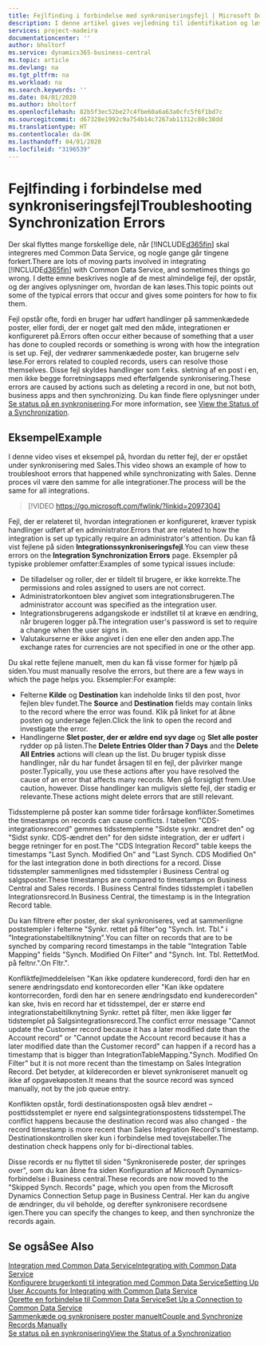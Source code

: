 ```yaml
---
title: Fejlfinding i forbindelse med synkroniseringsfejl | Microsoft Docs
description: I denne artikel gives vejledning til identifikation og løsning af synkroniseringsfejl.
services: project-madeira
documentationcenter: ''
author: bholtorf
ms.service: dynamics365-business-central
ms.topic: article
ms.devlang: na
ms.tgt_pltfrm: na
ms.workload: na
ms.search.keywords: ''
ms.date: 04/01/2020
ms.author: bholtorf
ms.openlocfilehash: 82b5f3ec52be27c4fbe60a6a63a0cfc5f6f1bd7c
ms.sourcegitcommit: d67328e1992c9a754b14c7267ab11312c80c38dd
ms.translationtype: HT
ms.contentlocale: da-DK
ms.lasthandoff: 04/01/2020
ms.locfileid: "3196539"
---
```

# <a name="troubleshooting-synchronization-errors"></a><span data-ttu-id="9efb0-103">Fejlfinding i forbindelse med synkroniseringsfejl</span><span class="sxs-lookup"><span data-stu-id="9efb0-103">Troubleshooting Synchronization Errors</span></span>
<span data-ttu-id="9efb0-104">Der skal flyttes mange forskellige dele, når [!INCLUDE[d365fin](includes/d365fin_md.md)] skal integreres med Common Data Service, og nogle gange går tingene forkert.</span><span class="sxs-lookup"><span data-stu-id="9efb0-104">There are lots of moving parts involved in integrating [!INCLUDE[d365fin](includes/d365fin_md.md)] with Common Data Service, and sometimes things go wrong.</span></span> <span data-ttu-id="9efb0-105">I dette emne beskrives nogle af de mest almindelige fejl, der opstår, og der angives oplysninger om, hvordan de kan løses.</span><span class="sxs-lookup"><span data-stu-id="9efb0-105">This topic points out some of the typical errors that occur and gives some pointers for how to fix them.</span></span>

<span data-ttu-id="9efb0-106">Fejl opstår ofte, fordi en bruger har udført handlinger på sammenkædede poster, eller fordi, der er noget galt med den måde, integrationen er konfigureret på.</span><span class="sxs-lookup"><span data-stu-id="9efb0-106">Errors often occur either because of something that a user has done to coupled records or something is wrong with how the integration is set up.</span></span> <span data-ttu-id="9efb0-107">Fejl, der vedrører sammenkædede poster, kan brugerne selv løse.</span><span class="sxs-lookup"><span data-stu-id="9efb0-107">For errors related to coupled records, users can resolve those themselves.</span></span> <span data-ttu-id="9efb0-108">Disse fejl skyldes handlinger som f.eks. sletning af en post i en, men ikke begge forretningsapps med efterfølgende synkronisering.</span><span class="sxs-lookup"><span data-stu-id="9efb0-108">These errors are caused by actions such as deleting a record in one, but not both, business apps and then synchronizing.</span></span> <span data-ttu-id="9efb0-109">Du kan finde flere oplysninger under [Se status på en synkronisering](admin-how-to-view-synchronization-status.md).</span><span class="sxs-lookup"><span data-stu-id="9efb0-109">For more information, see [View the Status of a Synchronization](admin-how-to-view-synchronization-status.md).</span></span>

## <a name="example"></a><span data-ttu-id="9efb0-110">Eksempel</span><span class="sxs-lookup"><span data-stu-id="9efb0-110">Example</span></span>
<span data-ttu-id="9efb0-111">I denne video vises et eksempel på, hvordan du retter fejl, der er opstået under synkronisering med Sales.</span><span class="sxs-lookup"><span data-stu-id="9efb0-111">This video shows an example of how to troubleshoot errors that happened while synchronizating with Sales.</span></span> <span data-ttu-id="9efb0-112">Denne proces vil være den samme for alle integrationer.</span><span class="sxs-lookup"><span data-stu-id="9efb0-112">The process will be the same for all integrations.</span></span> 

> [!VIDEO https://go.microsoft.com/fwlink/?linkid=2097304]

<span data-ttu-id="9efb0-113">Fejl, der er relateret til, hvordan integrationen er konfigureret, kræver typisk handlinger udført af en administrator.</span><span class="sxs-lookup"><span data-stu-id="9efb0-113">Errors that are related to how the integration is set up typically require an administrator's attention.</span></span> <span data-ttu-id="9efb0-114">Du kan få vist fejlene på siden **Integrationssynkroniseringsfejl**.</span><span class="sxs-lookup"><span data-stu-id="9efb0-114">You can view these errors on the **Integration Synchronization Errors** page.</span></span> <span data-ttu-id="9efb0-115">Eksempler på typiske problemer omfatter:</span><span class="sxs-lookup"><span data-stu-id="9efb0-115">Examples of some typical issues include:</span></span>  
  
* <span data-ttu-id="9efb0-116">De tilladelser og roller, der er tildelt til brugere, er ikke korrekte.</span><span class="sxs-lookup"><span data-stu-id="9efb0-116">The permissions and roles assigned to users are not correct.</span></span>  
* <span data-ttu-id="9efb0-117">Administratorkontoen blev angivet som integrationsbrugeren.</span><span class="sxs-lookup"><span data-stu-id="9efb0-117">The administrator account was specified as the integration user.</span></span>  
* <span data-ttu-id="9efb0-118">Integrationsbrugerens adgangskode er indstillet til at kræve en ændring, når brugeren logger på.</span><span class="sxs-lookup"><span data-stu-id="9efb0-118">The integration user's password is set to require a change when the user signs in.</span></span>  
* <span data-ttu-id="9efb0-119">Valutakurserne er ikke angivet i den ene eller den anden app.</span><span class="sxs-lookup"><span data-stu-id="9efb0-119">The exchange rates for currencies are not specified in one or the other app.</span></span>  
  
<span data-ttu-id="9efb0-120">Du skal rette fejlene manuelt, men du kan få visse former for hjælp på siden.</span><span class="sxs-lookup"><span data-stu-id="9efb0-120">You must manually resolve the errors, but there are a few ways in which the page helps you.</span></span> <span data-ttu-id="9efb0-121">Eksempler:</span><span class="sxs-lookup"><span data-stu-id="9efb0-121">For example:</span></span>  

* <span data-ttu-id="9efb0-122">Felterne **Kilde** og **Destination** kan indeholde links til den post, hvor fejlen blev fundet.</span><span class="sxs-lookup"><span data-stu-id="9efb0-122">The **Source** and **Destination** fields may contain links to the record where the error was found.</span></span> <span data-ttu-id="9efb0-123">Klik på linket for at åbne posten og undersøge fejlen.</span><span class="sxs-lookup"><span data-stu-id="9efb0-123">Click the link to open the record and investigate the error.</span></span>  
* <span data-ttu-id="9efb0-124">Handlingerne **Slet poster, der er ældre end syv dage** og **Slet alle poster** rydder op på listen.</span><span class="sxs-lookup"><span data-stu-id="9efb0-124">The **Delete Entries Older than 7 Days** and the **Delete All Entries** actions will clean up the list.</span></span> <span data-ttu-id="9efb0-125">Du bruger typisk disse handlinger, når du har fundet årsagen til en fejl, der påvirker mange poster.</span><span class="sxs-lookup"><span data-stu-id="9efb0-125">Typically, you use these actions after you have resolved the cause of an error that affects many records.</span></span> <span data-ttu-id="9efb0-126">Men gå forsigtigt frem.</span><span class="sxs-lookup"><span data-stu-id="9efb0-126">Use caution, however.</span></span> <span data-ttu-id="9efb0-127">Disse handlinger kan muligvis slette fejl, der stadig er relevante.</span><span class="sxs-lookup"><span data-stu-id="9efb0-127">These actions might delete errors that are still relevant.</span></span>

<span data-ttu-id="9efb0-128">Tidsstemplerne på poster kan somme tider forårsage konflikter.</span><span class="sxs-lookup"><span data-stu-id="9efb0-128">Sometimes the timestamps on records can cause conflicts.</span></span> <span data-ttu-id="9efb0-129">I tabellen "CDS-integrationsrecord" gemmes tidsstemplerne "Sidste synkr. ændret den" og "Sidst synkr. CDS-ændret den" for den sidste integration, der er udført i begge retninger for en post.</span><span class="sxs-lookup"><span data-stu-id="9efb0-129">The "CDS Integration Record" table keeps the timestamps "Last Synch. Modified On" and "Last Synch. CDS Modified On" for the last integration done in both directions for a record.</span></span> <span data-ttu-id="9efb0-130">Disse tidsstempler sammenlignes med tidsstempler i Business Central og salgsposter.</span><span class="sxs-lookup"><span data-stu-id="9efb0-130">These timestamps are compared to timestamps on Business Central and Sales records.</span></span> <span data-ttu-id="9efb0-131">I Business Central findes tidsstemplet i tabellen Integrationsrecord.</span><span class="sxs-lookup"><span data-stu-id="9efb0-131">In Business Central, the timestamp is in the Integration Record table.</span></span>

<span data-ttu-id="9efb0-132">Du kan filtrere efter poster, der skal synkroniseres, ved at sammenligne poststempler i felterne "Synkr. rettet på filter"og "Synch. Int. Tbl." i "Integrationstabeltilknytning".</span><span class="sxs-lookup"><span data-stu-id="9efb0-132">You can filter on records that are to be synched by comparing record timestamps in the table "Integration Table Mapping" fields "Synch. Modified On Filter" and "Synch. Int. Tbl.</span></span> <span data-ttu-id="9efb0-133">Rettet</span><span class="sxs-lookup"><span data-stu-id="9efb0-133">Mod.</span></span> <span data-ttu-id="9efb0-134">på feltnr.".</span><span class="sxs-lookup"><span data-stu-id="9efb0-134">On Fltr.".</span></span>

<span data-ttu-id="9efb0-135">Konfliktfejlmeddelelsen "Kan ikke opdatere kunderecord, fordi den har en senere ændringsdato end kontorecorden eller "Kan ikke opdatere kontorrecorden, fordi den har en senere ændringsdato end kunderecorden" kan ske, hvis en record har et tidsstempel, der er større end integrationstabeltilknytning Synkr. rettet på filter, men ikke ligger før tidstemplet på Salgsintegrationsrecord.</span><span class="sxs-lookup"><span data-stu-id="9efb0-135">The conflict error message "Cannot update the Customer record because it has a later modified date than the Account record" or "Cannot update the Account record because it has a later modified date than the Customer record" can happen if a record has a timestamp that is bigger than IntegrationTableMapping."Synch. Modified On Filter" but it is not more recent than the timestamp on Sales Integration Record.</span></span> <span data-ttu-id="9efb0-136">Det betyder, at kilderecorden er blevet synkroniseret manuelt og ikke af opgavekøposten.</span><span class="sxs-lookup"><span data-stu-id="9efb0-136">It means that the source record was synced manually, not by the job queue entry.</span></span> 

<span data-ttu-id="9efb0-137">Konflikten opstår, fordi destinationsposten også blev ændret – posttidsstemplet er nyere end salgsintegrationspostens tidsstempel.</span><span class="sxs-lookup"><span data-stu-id="9efb0-137">The conflict happens because the destination record was also changed  - the record timestamp is more recent than Sales Integration Record's timestamp.</span></span> <span data-ttu-id="9efb0-138">Destinationskontrollen sker kun i forbindelse med tovejstabeller.</span><span class="sxs-lookup"><span data-stu-id="9efb0-138">The destination check happens only for bi-directional tables.</span></span> 

<span data-ttu-id="9efb0-139">Disse records er nu flyttet til siden "Synkroniserede poster, der springes over", som du kan åbne fra siden Konfiguration af Microsoft Dynamics-forbindelse i Business central.</span><span class="sxs-lookup"><span data-stu-id="9efb0-139">These records are now moved to the "Skipped Synch. Records" page, which you open from the Microsoft Dynamics Connection Setup page in Business Central.</span></span> <span data-ttu-id="9efb0-140">Her kan du angive de ændringer, du vil beholde, og derefter synkronisere recordsene igen.</span><span class="sxs-lookup"><span data-stu-id="9efb0-140">There you can specify the changes to keep, and then synchronize the records again.</span></span>

## <a name="see-also"></a><span data-ttu-id="9efb0-141">Se også</span><span class="sxs-lookup"><span data-stu-id="9efb0-141">See Also</span></span>
[<span data-ttu-id="9efb0-142">Integration med Common Data Service</span><span class="sxs-lookup"><span data-stu-id="9efb0-142">Integrating with Common Data Service</span></span>](admin-prepare-dynamics-365-for-sales-for-integration.md)  
[<span data-ttu-id="9efb0-143">Konfigurere brugerkonti til integration med Common Data Service</span><span class="sxs-lookup"><span data-stu-id="9efb0-143">Setting Up User Accounts for Integrating with Common Data Service</span></span>](admin-setting-up-integration-with-dynamics-sales.md)  
[<span data-ttu-id="9efb0-144">Oprette en forbindelse til Common Data Service</span><span class="sxs-lookup"><span data-stu-id="9efb0-144">Set Up a Connection to Common Data Service</span></span>](admin-how-to-set-up-a-dynamics-crm-connection.md)  
[<span data-ttu-id="9efb0-145">Sammenkæde og synkronisere poster manuelt</span><span class="sxs-lookup"><span data-stu-id="9efb0-145">Couple and Synchronize Records Manually</span></span>](admin-how-to-couple-and-synchronize-records-manually.md)  
[<span data-ttu-id="9efb0-146">Se status på en synkronisering</span><span class="sxs-lookup"><span data-stu-id="9efb0-146">View the Status of a Synchronization</span></span>](admin-how-to-view-synchronization-status.md)  
